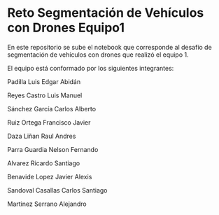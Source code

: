 # Reto Segmentación de Vehículos con Drones Equipo1
En este repositorio se sube el notebook que corresponde al desafío de segmentación de vehículos con drones que realizó el equipo 1.

El equipo está conformado por los siguientes integrantes:

Padilla Luis Edgar Abidán

Reyes Castro Luis Manuel

Sánchez García Carlos Alberto

Ruiz Ortega Francisco Javier

Daza Liñan Raul Andres

Parra Guardia Nelson Fernando

Alvarez Ricardo Santiago

Benavide Lopez Javier Alexis

Sandoval Casallas Carlos Santiago

Martinez Serrano Alejandro
